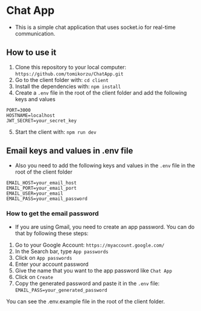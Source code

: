 # Chat App

- This is a simple chat application that uses socket.io for real-time communication.

## How to use it

1. Clone this repository to your local computer: `https://github.com/tomikorzu/ChatApp.git`
2. Go to the client folder with: `cd client`
3. Install the dependencies with: `npm install`
4. Create a `.env` file in the root of the client folder and add the following keys and values

```
PORT=3000
HOSTNAME=localhost
JWT_SECRET=your_secret_key
```

5. Start the client with: `npm run dev`

## Email keys and values in .env file

- Also you need to add the following keys and values in the `.env` file in the root of the client folder

```
EMAIL_HOST=your_email_host
EMAIL_PORT=your_email_port
EMAIL_USER=your_email
EMAIL_PASS=your_email_password
```

### How to get the email password

- If you are using Gmail, you need to create an app password. You can do that by following these steps:

1. Go to your Google Account: `https://myaccount.google.com/`
2. In the Search bar, type `App passwords`
3. Click on `App passwords`
4. Enter your account password
5. Give the name that you want to the app password like `Chat App`
6. Click on `Create`
7. Copy the generated password and paste it in the `.env` file: `EMAIL_PASS=your_generated_password`

You can see the .env.example file in the root of the client folder.
